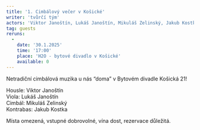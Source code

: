 ```yaml
---
title: '1. Cimbálový večer v Košické'
writer: 'tvůrčí tým'
actors: 'Viktor Janoštín, Lukáš Janoštín, Mikuláš Zelinský, Jakub Kostka'
tag: guests
reruns:
  -
    date: '30.1.2025'
    time: '17:00'
    place: 'H2O - bytové divadlo v Košické'
    available: 0
---
```

Netradiční cimbálová muzika u nás “doma” v Bytovém divadle Košická 21!

Housle: Viktor Janoštín  
Viola: Lukáš Janoštín  
Cimbál: Mikuláš Zelinský  
Kontrabas: Jakub Kostka  

Místa omezená, vstupné dobrovolné, vína dost, rezervace důležitá.

